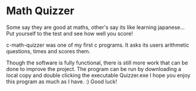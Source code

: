 # Math Quizzer
Some say they are good at maths, other's say its like learning japanese...
Put yourself to the test and see how well you score!

c-math-quizzer was one of my first c programs.
It asks its users arithmetic questions, times and scores them.

Though the software is fully functional,
there is still more work that can be done to improve the project.
The program can be run by downloading a local copy and double clicking the executable Quizzer.exe
I hope you enjoy this program as much as I have. :) Good luck!
